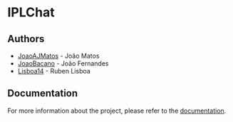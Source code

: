 # IPLChat

## Authors

- [JoaoAJMatos](https://github.com/JoaoAJMatos) - João Matos
- [JoaoBacano](https://github.com/JoaoBacano) - João Fernandes
- [Lisboa14](https://github.com/Lisboa14) - Ruben Lisboa

## Documentation

For more information about the project, please refer to the [documentation](docs/README.md).
